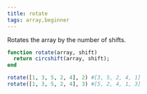 ```yaml
---
title: rotate
tags: array,beginner
---
```


Rotates the array by the number of shifts.

```jl
function rotate(array, shift)
  return circshift(array, shift);
end
```

```jl
rotate([1, 3, 5, 2, 4], 2) #[3, 5, 2, 4, 1]
rotate([1, 3, 5, 2, 4], 3) #[5, 2, 4, 1, 3]
```
